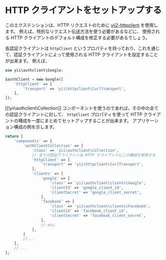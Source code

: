 HTTP クライアントをセットアップする
===================================

このエクステンションは、HTTP リクエストのために [yii2-httpclient](https://github.com/yiisoft/yii2-httpclient) を使用します。
例えば、特別なリクエスト伝送方法を使う必要があるなどに、
使用される HTTP クライアントのデフォルト構成を修正する必要があるでしょう。

各認証クライアントは `httpClient` というプロパティを持っており、これを通じて、認証クライアントによって使用される HTTP クライアントを設定することが出来ます。
例えば、

```php
use yii\authclient\Google;

$authClient = new Google([
    'httpClient' => [
        'transport' => 'yii\httpclient\CurlTransport',
    ],
]);
```

[[\yii\authclient\Collection]] コンポーネントを使うのであれば、その中の全ての認証クライアントに対して、
`httpClient` プロパティを使って HTTP クライアントの構成を一度にまとめてセットアップすることが出来ます。
アプリケーション構成の例を示します。

```php
return [
    'components' => [
        'authClientCollection' => [
            'class' => 'yii\authclient\Collection',
            // 全ての認証クライアントは HTTP クライアントにこの構成を使用する
            'httpClient' => [
                'transport' => 'yii\httpclient\CurlTransport',
            ],
            'clients' => [
                'google' => [
                    'class' => 'yii\authclient\clients\Google',
                    'clientId' => 'google_client_id',
                    'clientSecret' => 'google_client_secret',
                ],
                'facebook' => [
                    'class' => 'yii\authclient\clients\Facebook',
                    'clientId' => 'facebook_client_id',
                    'clientSecret' => 'facebook_client_secret',
                ],
                // etc.
            ],
        ]
        //...
    ],
    // ...
];
```
